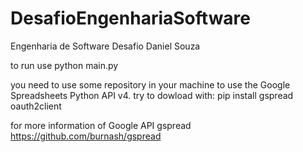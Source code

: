 # DesafioEngenhariaSoftware
Engenharia de Software Desafio Daniel Souza

to run use python main.py

you need to use some repository in your machine to use the Google Spreadsheets Python API v4.
try to dowload with:
pip install gspread oauth2client

for more information of Google API gspread
https://github.com/burnash/gspread
